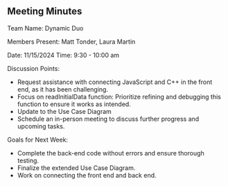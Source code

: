 ## Meeting Minutes
Team Name: Dynamic Duo

Members Present: Matt Tonder, Laura Martin

Date: 11/15/2024
Time: 9:30 - 10:00 am

Discussion Points:
* Request assistance with connecting JavaScript and C++ in the front end, as it has been challenging.
* Focus on readInitialData function: Prioritize refining and debugging this function to ensure it works as intended.
* Update to the Use Case Diagram
* Schedule an in-person meeting to discuss further progress and upcoming tasks.
  
Goals for Next Week:
* Complete the back-end code without errors and ensure thorough testing.
* Finalize the extended Use Case Diagram.
* Work on connecting the front end and back end.









